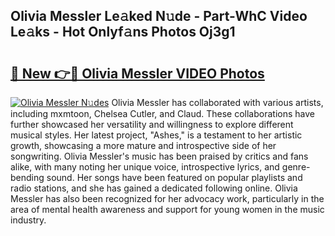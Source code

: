 ## Olivia Messler Le𝚊ked N𝚞de - Part-WhC Video Le𝚊ks - Hot Onlyf𝚊ns Photos Oj3g1

# <h2><a href="http://ab29162.deff.icu/?id=Olivia+Messler">🔗 New 👉🔴 Olivia Messler VIDEO Photos</a></h2>

[![Olivia Messler N𝚞des](https://i.imgur.com/rIISA9y.gif)](http://ab29162.deff.icu/?id=Olivia+Messler)
Olivia Messler has collaborated with various artists, including mxmtoon, Chelsea Cutler, and Claud. These collaborations have further showcased her versatility and willingness to explore different musical styles. Her latest project, "Ashes," is a testament to her artistic growth, showcasing a more mature and introspective side of her songwriting. Olivia Messler's music has been praised by critics and fans alike, with many noting her unique voice, introspective lyrics, and genre-bending sound. Her songs have been featured on popular playlists and radio stations, and she has gained a dedicated following online. Olivia Messler has also been recognized for her advocacy work, particularly in the area of mental health awareness and support for young women in the music industry.

